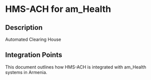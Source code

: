 # HMS-ACH for am_Health

## Description

Automated Clearing House

## Integration Points

This document outlines how HMS-ACH is integrated with am_Health systems in Armenia.
